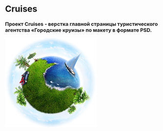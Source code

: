 # Cruises
### Проект Cruises - верстка главной страницы туристического агентства «Городские круизы» по макету в формате PSD.

<img src="https://github.com/SeniorIgor/Cruises/blob/master/for-readmy.png" alt="to-do" width="300" height="auto"/>

